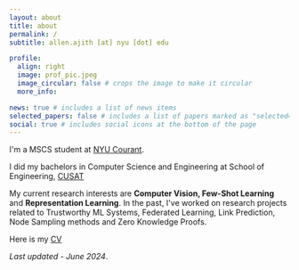 ```yaml
---
layout: about
title: about
permalink: /
subtitle: allen.ajith [at] nyu [dot] edu

profile:
  align: right
  image: prof_pic.jpeg
  image_circular: false # crops the image to make it circular
  more_info:

news: true # includes a list of news items
selected_papers: false # includes a list of papers marked as "selected={true}"
social: true # includes social icons at the bottom of the page
---
```


I'm a MSCS student at [NYU Courant](https://cs.nyu.edu/home/index.html).

I did my bachelors in Computer Science and Engineering at School of Engineering, [CUSAT](https://www.cusat.ac.in/)

My current research interests are **Computer Vision, Few-Shot Learning** and **Representation Learning**. In the past, I've worked on research projects related to Trustworthy ML Systems, Federated Learning, Link Prediction, Node Sampling methods and Zero Knowledge Proofs.


Here is my [CV](assets/pdf/CV.pdf) <br>





*Last updated - June 2024*.


<!--
Write your biography here. Tell the world about yourself. Link to your favorite [subreddit](http://reddit.com). You can put a picture in, too. The code is already in, just name your picture `prof_pic.jpg` and put it in the `img/` folder.

Put your address / P.O. box / other info right below your picture. You can also disable any of these elements by editing `profile` property of the YAML header of your `_pages/about.md`. Edit `_bibliography/papers.bib` and Jekyll will render your [publications page](/al-folio/publications/) automatically.

Link to your social media connections, too. This theme is set up to use [Font Awesome icons](https://fontawesome.com/) and [Academicons](https://jpswalsh.github.io/academicons/), like the ones below. Add your Facebook, Twitter, LinkedIn, Google Scholar, or just disable all of them. 
--> 